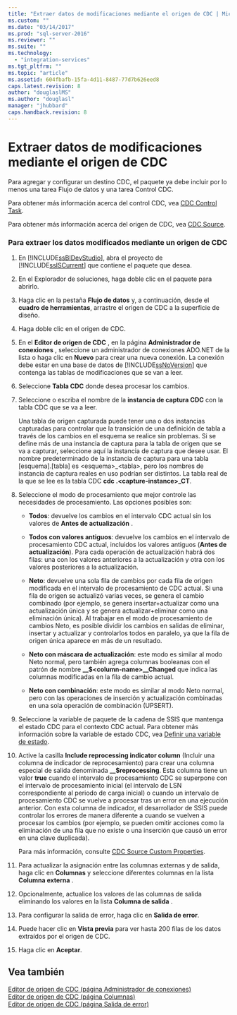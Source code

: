 ```yaml
---
title: "Extraer datos de modificaciones mediante el origen de CDC | Microsoft Docs"
ms.custom: ""
ms.date: "03/14/2017"
ms.prod: "sql-server-2016"
ms.reviewer: ""
ms.suite: ""
ms.technology: 
  - "integration-services"
ms.tgt_pltfrm: ""
ms.topic: "article"
ms.assetid: 604fbafb-15fa-4d11-8487-77d7b626eed8
caps.latest.revision: 8
author: "douglaslMS"
ms.author: "douglasl"
manager: "jhubbard"
caps.handback.revision: 8
---
```

# Extraer datos de modificaciones mediante el origen de CDC
  Para agregar y configurar un destino CDC, el paquete ya debe incluir por lo menos una tarea Flujo de datos y una tarea Control CDC.  
  
 Para obtener más información acerca del control CDC, vea [CDC Control Task](../../integration-services/control-flow/cdc-control-task.md).  
  
 Para obtener más información acerca del origen de CDC, vea [CDC Source](../../integration-services/data-flow/cdc-source.md).  
  
### Para extraer los datos modificados mediante un origen de CDC  
  
1.  En [!INCLUDE[ssBIDevStudio](../../includes/ssbidevstudio-md.md)], abra el proyecto de [!INCLUDE[ssISCurrent](../../includes/ssiscurrent-md.md)] que contiene el paquete que desea.  
  
2.  En el Explorador de soluciones, haga doble clic en el paquete para abrirlo.  
  
3.  Haga clic en la pestaña **Flujo de datos** y, a continuación, desde el **cuadro de herramientas**, arrastre el origen de CDC a la superficie de diseño.  
  
4.  Haga doble clic en el origen de CDC.  
  
5.  En el **Editor de origen de CDC** , en la página **Administrador de conexiones** , seleccione un administrador de conexiones ADO.NET de la lista o haga clic en **Nuevo** para crear una nueva conexión. La conexión debe estar en una base de datos de [!INCLUDE[ssNoVersion](../../includes/ssnoversion-md.md)] que contenga las tablas de modificaciones que se van a leer.  
  
6.  Seleccione **Tabla CDC** donde desea procesar los cambios.  
  
7.  Seleccione o escriba el nombre de la **instancia de captura CDC** con la tabla CDC que se va a leer.  
  
     Una tabla de origen capturada puede tener una o dos instancias capturadas para controlar que la transición de una definición de tabla a través de los cambios en el esquema se realice sin problemas. Si se define más de una instancia de captura para la tabla de origen que se va a capturar, seleccione aquí la instancia de captura que desee usar. El nombre predeterminado de la instancia de captura para una tabla [esquema].[tabla] es \<esquema>_\<tabla>, pero los nombres de instancia de captura reales en uso podrían ser distintos. La tabla real de la que se lee es la tabla CDC **cdc .\<capture-instance>_CT**.  
  
8.  Seleccione el modo de procesamiento que mejor controle las necesidades de procesamiento. Las opciones posibles son:  
  
    -   **Todos**: devuelve los cambios en el intervalo CDC actual sin los valores de **Antes de actualización** .  
  
    -   **Todos con valores antiguos**: devuelve los cambios en el intervalo de procesamiento CDC actual, incluidos los valores antiguos (**Antes de actualización**). Para cada operación de actualización habrá dos filas: una con los valores anteriores a la actualización y otra con los valores posteriores a la actualización.  
  
    -   **Neto**: devuelve una sola fila de cambios por cada fila de origen modificada en el intervalo de procesamiento de CDC actual. Si una fila de origen se actualizó varias veces, se genera el cambio combinado (por ejemplo, se genera insertar+actualizar como una actualización única y se genera actualizar+eliminar como una eliminación única). Al trabajar en el modo de procesamiento de cambios Neto, es posible dividir los cambios en salidas de eliminar, insertar y actualizar y controlarlos todos en paralelo, ya que la fila de origen única aparece en más de un resultado.  
  
    -   **Neto con máscara de actualización**: este modo es similar al modo Neto normal, pero también agrega columnas booleanas con el patrón de nombre **__$\<column-name>\__Changed** que indica las columnas modificadas en la fila de cambio actual.  
  
    -   **Neto con combinación**: este modo es similar al modo Neto normal, pero con las operaciones de inserción y actualización combinadas en una sola operación de combinación (UPSERT).  
  
9. Seleccione la variable de paquete de la cadena de SSIS que mantenga el estado CDC para el contexto CDC actual. Para obtener más información sobre la variable de estado CDC, vea [Definir una variable de estado](../../integration-services/data-flow/define-a-state-variable.md).  
  
10. Active la casilla **Include reprocessing indicator column** (Incluir una columna de indicador de reprocesamiento) para crear una columna especial de salida denominada **__$reprocessing**. Esta columna tiene un valor **true** cuando el intervalo de procesamiento CDC se superpone con el intervalo de procesamiento inicial (el intervalo de LSN correspondiente al periodo de carga inicial) o cuando un intervalo de procesamiento CDC se vuelve a procesar tras un error en una ejecución anterior. Con esta columna de indicador, el desarrollador de SSIS puede controlar los errores de manera diferente a cuando se vuelven a procesar los cambios (por ejemplo, se pueden omitir acciones como la eliminación de una fila que no existe o una inserción que causó un error en una clave duplicada).  
  
     Para más información, consulte [CDC Source Custom Properties](../../integration-services/data-flow/cdc-source-custom-properties.md).  
  
11. Para actualizar la asignación entre las columnas externas y de salida, haga clic en **Columnas** y seleccione diferentes columnas en la lista **Columna externa** .  
  
12. Opcionalmente, actualice los valores de las columnas de salida eliminando los valores en la lista **Columna de salida** .  
  
13. Para configurar la salida de error, haga clic en **Salida de error**.  
  
14. Puede hacer clic en **Vista previa** para ver hasta 200 filas de los datos extraídos por el origen de CDC.  
  
15. Haga clic en **Aceptar**.  
  
## Vea también  
 [Editor de origen de CDC &#40;página Administrador de conexiones&#41;](../../integration-services/data-flow/cdc-source-editor-connection-manager-page.md)   
 [Editor de origen de CDC &#40;página Columnas&#41;](../../integration-services/data-flow/cdc-source-editor-columns-page.md)   
 [Editor de origen de CDC &#40;página Salida de error&#41;](../../integration-services/data-flow/cdc-source-editor-error-output-page.md)  
  
  